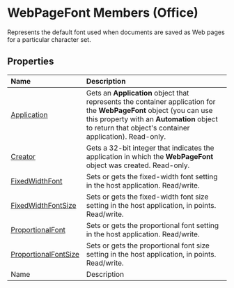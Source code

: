 
# WebPageFont Members (Office)
Represents the default font used when documents are saved as Web pages for a particular character set.

## Properties



|**Name**|**Description**|
|:-----|:-----|
| [Application](2a08b467-e9e2-41fe-cb57-e7d4dc465c5d.md)|Gets an  **Application** object that represents the container application for the **WebPageFont** object (you can use this property with an **Automation** object to return that object's container application). Read-only.|
| [Creator](6d304d18-eaec-dfd2-04ea-f4621cfdda3a.md)|Gets a 32-bit integer that indicates the application in which the  **WebPageFont** object was created. Read-only.|
| [FixedWidthFont](f522922a-097f-2b94-42cf-680393e513b9.md)|Sets or gets the fixed-width font setting in the host application. Read/write.|
| [FixedWidthFontSize](a3f68d85-219d-c94b-15d2-c55374158fc2.md)|Sets or gets the fixed-width font size setting in the host application, in points. Read/write.|
| [ProportionalFont](fcefea5f-4c9f-c050-9599-fdf4c9269bdd.md)|Sets or gets the proportional font setting in the host application. Read/write.|
| [ProportionalFontSize](b51333ff-5017-8533-ea74-3a104ed67dd8.md)|Sets or gets the proportional font size setting in the host application, in points. Read/write.|
|Name|Description|
